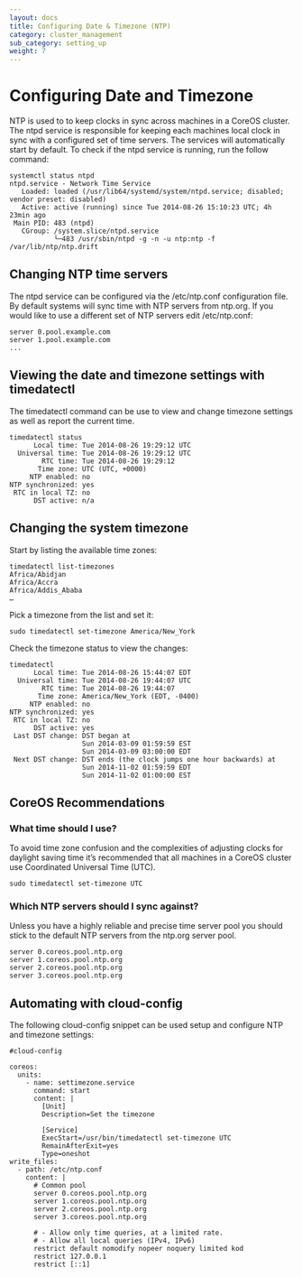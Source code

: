 ```yaml
---
layout: docs
title: Configuring Date & Timezone (NTP)
category: cluster_management
sub_category: setting_up
weight: 7
---
```


# Configuring Date and Timezone

NTP is used to to keep clocks in sync across machines in a CoreOS cluster. The ntpd service is responsible for keeping each machines local clock in sync with a configured set of time servers. The services will automatically start by default. To check if the ntpd service is running, run the follow command:

```
systemctl status ntpd
ntpd.service - Network Time Service
   Loaded: loaded (/usr/lib64/systemd/system/ntpd.service; disabled; vendor preset: disabled)
   Active: active (running) since Tue 2014-08-26 15:10:23 UTC; 4h 23min ago
 Main PID: 483 (ntpd)
   CGroup: /system.slice/ntpd.service
           └─483 /usr/sbin/ntpd -g -n -u ntp:ntp -f /var/lib/ntp/ntp.drift
```

## Changing NTP time servers

The ntpd service can be configured via the /etc/ntp.conf configuration file. By default systems will sync time with NTP servers from ntp.org. If you would like to use a different set of NTP servers edit /etc/ntp.conf:

```
server 0.pool.example.com
server 1.pool.example.com
...
```

## Viewing the date and timezone settings with timedatectl

The timedatectl command can be use to view and change timezone settings as well as report the current time.

```
timedatectl status
      Local time: Tue 2014-08-26 19:29:12 UTC
  Universal time: Tue 2014-08-26 19:29:12 UTC
        RTC time: Tue 2014-08-26 19:29:12
       Time zone: UTC (UTC, +0000)
     NTP enabled: no
NTP synchronized: yes
 RTC in local TZ: no
      DST active: n/a
```

## Changing the system timezone

Start by listing the available time zones:

```
timedatectl list-timezones
Africa/Abidjan
Africa/Accra
Africa/Addis_Ababa
…
```

Pick a timezone from the list and set it:

```
sudo timedatectl set-timezone America/New_York
```

Check the timezone status to view the changes:

```
timedatectl 
      Local time: Tue 2014-08-26 15:44:07 EDT
  Universal time: Tue 2014-08-26 19:44:07 UTC
        RTC time: Tue 2014-08-26 19:44:07
       Time zone: America/New_York (EDT, -0400)
     NTP enabled: no
NTP synchronized: yes
 RTC in local TZ: no
      DST active: yes
 Last DST change: DST began at
                  Sun 2014-03-09 01:59:59 EST
                  Sun 2014-03-09 03:00:00 EDT
 Next DST change: DST ends (the clock jumps one hour backwards) at
                  Sun 2014-11-02 01:59:59 EDT
                  Sun 2014-11-02 01:00:00 EST
```

## CoreOS Recommendations

### What time should I use?

To avoid time zone confusion and the complexities of adjusting clocks for daylight saving time it’s recommended that all machines in a CoreOS cluster use Coordinated Universal Time (UTC).

```
sudo timedatectl set-timezone UTC
```

### Which NTP servers should I sync against?

Unless you have a highly reliable and precise time server pool you should stick to the default NTP servers from the ntp.org server pool.

```
server 0.coreos.pool.ntp.org
server 1.coreos.pool.ntp.org
server 2.coreos.pool.ntp.org
server 3.coreos.pool.ntp.org
```

## Automating with cloud-config

The following cloud-config snippet can be used setup and configure NTP and timezone settings:

```
#cloud-config

coreos:
  units:
    - name: settimezone.service
      command: start
      content: |
        [Unit]
        Description=Set the timezone

        [Service]
        ExecStart=/usr/bin/timedatectl set-timezone UTC
        RemainAfterExit=yes
        Type=oneshot
write_files:
  - path: /etc/ntp.conf
    content: |
      # Common pool
      server 0.coreos.pool.ntp.org
      server 1.coreos.pool.ntp.org
      server 2.coreos.pool.ntp.org
      server 3.coreos.pool.ntp.org

      # - Allow only time queries, at a limited rate.
      # - Allow all local queries (IPv4, IPv6)
      restrict default nomodify nopeer noquery limited kod
      restrict 127.0.0.1
      restrict [::1]
```
